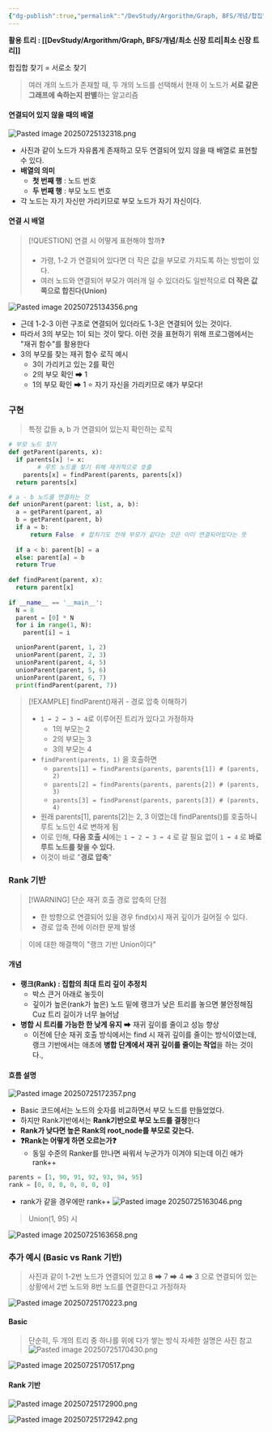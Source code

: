 ```yaml
---
{"dg-publish":true,"permalink":"/DevStudy/Argorithm/Graph, BFS/개념/합집합 찾기 알고리즘 - Union Find (+ Rank 기반)/","noteIcon":"","created":"2025-07-25T13:17:06.164+09:00","updated":"2025-07-31T00:29:25.623+09:00"}
---
```



**활용 트리 : [[DevStudy/Argorithm/Graph, BFS/개념/최소 신장 트리\|최소 신장 트리]]**

합집합 찾기 = 서로소 찾기 

> 여러 개의 노드가 존재할 때, 두 개의 노드를 선택해서 현재 이 노드가 **서로 같은 그래프에 속하는지 판별**하는 알고리즘 

#### 연결되어 있지 않을 때의 배열 
![Pasted image 20250725132318.png](/img/user/supporter/image/Pasted%20image%2020250725132318.png)
- 사진과 같이 노드가 자유롭게 존재하고 모두 연결되어 있지 않을 때 배열로 표현할 수 있다.
- **배열의 의미**
	- **첫 번째 행** : 노드 번호
	- **두 번째 행** : 부모 노드 번호 
- 각 노드는 자기 자신만 가리키므로 부모 노드가 자기 자신이다.

#### 연결 시 배열 

>[!QUESTION] 연결 시 어떻게 표현해야 할까❓
>- 가령, 1-2 가 연결되어 있다면 더 작은 값을 부모로 가지도록 하는 방법이 있다.
>- 여러 노드와 연결되어 부모가 여러개 일 수 있더라도 일반적으로 **더 작은 값 쪽으로 합친다(Union)**

![Pasted image 20250725134356.png](/img/user/supporter/image/Pasted%20image%2020250725134356.png)
- 근데 1-2-3 이런 구조로 연결되어 있더라도 1-3은 연결되어 있는 것이다. 
- 따라서 3의 부모는 1이 되는 것이 맞다. 이런 것을 표현하기 위해 프로그램에서는 "재귀 함수"를 활용한다
- 3의 부모를 찾는 재귀 함수 로직 예시 
	- 3이 가리키고 있는 2를 확인
	- 2의 부모 확인 ➡ 1 
	- 1의 부모 확인 ➡ 1  ⭐ 자기 자신을 가리키므로 얘가 부모다!

### 구현 

> 특정 값들 a, b 가 연결되어 있는지 확인하는 로직 


```python
# 부모 노드 찾기
def getParent(parents, x):
  if parents[x] != x:
		# 루트 노드를 찾기 위해 재귀적으로 호출
    parents[x] = findParent(parents, parents[x])
  return parents[x]

# a - b 노드를 연결하는 것
def unionParent(parent: list, a, b):
  a = getParent(parent, a)
  b = getParent(parent, b)
  if a = b: 
	  return False  # 합치기도 전에 부모가 같다는 것은 이미 연결되어있다는 뜻 
 
  if a < b: parent[b] = a
  else: parent[a] = b
  return True 
  
def findParent(parent, x):
  return parent[x]
  
if __name__ == '__main__':
  N = 8
  parent = [0] * N
  for i in range(1, N):
    parent[i] = i

  unionParent(parent, 1, 2)
  unionParent(parent, 2, 3)
  unionParent(parent, 4, 5)
  unionParent(parent, 5, 6)
  unionParent(parent, 6, 7)
  print(findParent(parent, 7))
```


>[!EXAMPLE] findParent()재귀 - 경로 압축 이해하기 
>- `1 ➡ 2 ➡ 3 ➡ 4`로 이루어진 트리가 있다고 가정하자
>	- 1의 부모는 2 
>	- 2의 부모는 3
>	- 3의 부모는 4
>- `findParent(parents, 1)` 을 호출하면 
>	- `parents[1] = findParents(parents, parents{1]) # (parents, 2)`
>	- `parents[2] = findParents(parents, parents{2]) # (parents, 3)`
>	- `parents[3] = findParenst(parents, parents[3]) # (parents, 4)`
>- 원래 parents[1], parents[2]는 2, 3 이였는데 findParents()를 호출하니 루트 노드인 4로 변하게 됨 
>- 이로 인해, **다음 호출 시**에는  `1 ➡ 2 ➡ 3 ➡ 4` 로 갈 필요 없이 `1 ➡ 4` 로 **바로 루트 노드를 찾을 수 있다.**
>- 이것이 바로 "**경로 압축**"


### Rank 기반 

> [!WARNING] 단순 재귀 호출 경로 압축의 단점 
> - 한 방향으로 연결되어 있을 경우 find(x)시 재귀 깊이가 길어질 수 있다.
> - 경로 압축 전에 이러한 문제 발생 

> 이에 대한 해결책이 "랭크 기반 Union이다"

#### 개념 
- **랭크(Rank) : 집합의 최대 트리 깊이 추정치** 
	- 박스 큰거 아래로 놓듯이 
	- 깊이가 높은(rank가 높은) 노드 밑에 랭크가 낮은 트리를 놓으면 불안정해짐 Cuz 트리 길이가 너무 늘어남  
- **병합 시 트리를 가능한 한 낮게 유지** ➡ 재귀 깊이를 줄이고 성능 향상 
	- 이전에 단순 재귀 호출 방식에서는 find 시 재귀 깊이를 줄이는 방식이였는데, 랭크 기반에서는 애초에 **병합 단계에서 재귀 깊이를 줄이는 작업**을 하는 것이다.,

#### 흐름 설명 
![Pasted image 20250725172357.png](/img/user/supporter/image/Pasted%20image%2020250725172357.png)
- Basic 코드에서는 노드의 숫자를 비교하면서 부모 노드를 만들었었다.
- 하지만 Rank기반에서는 **Rank기반으로 부모 노드를 결정**한다
- **Rank가 낮다면 높은 Rank의 root_node를 부모로 갖는다.**
- **❓Rank는 어떻게 하면 오르는가❓**
	- 동일 수준의 Ranker를 만나면 싸워서 누군가가 이겨야 되는데 이긴 애가 rank++


```python
parents = [1, 90, 91, 92, 93, 94, 95]
rank = [0, 0, 0, 0, 0, 0, 0]
```
- rank가 같을 경우에만 rank++
![Pasted image 20250725163046.png](/img/user/supporter/image/Pasted%20image%2020250725163046.png)


> Union(1, 95) 시 

![Pasted image 20250725163658.png](/img/user/supporter/image/Pasted%20image%2020250725163658.png)



### 추가 예시 (Basic vs Rank 기반)
> 사진과 같이 1-2번 노드가 연결되어 있고 8 ➡ 7 ➡ 4 ➡ 3 으로 연결되어 있는 상황에서 2번 노드와 8번 노드를 연결한다고 가정하자 <br>

![Pasted image 20250725170223.png](/img/user/supporter/image/Pasted%20image%2020250725170223.png)

#### Basic
> 단순히, 두 개의 트리 중 하나를 위에 다가 쌓는 방식 
> 자세한 설명은 사진 참고 
![Pasted image 20250725170430.png](/img/user/supporter/image/Pasted%20image%2020250725170430.png)

![Pasted image 20250725170517.png](/img/user/supporter/image/Pasted%20image%2020250725170517.png)

#### Rank 기반

![Pasted image 20250725172900.png](/img/user/supporter/image/Pasted%20image%2020250725172900.png)

![Pasted image 20250725172942.png](/img/user/supporter/image/Pasted%20image%2020250725172942.png)


 
